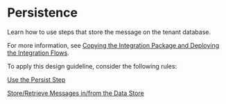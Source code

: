 <!-- loio0c93d55c30ce478ab3e43009171b507b -->

# Persistence

Learn how to use steps that store the message on the tenant database.

For more information, see [Copying the Integration Package and Deploying the Integration Flows](copying-the-integration-package-and-deploying-the-integration-flows-2cb1d31.md).

To apply this design guideline, consider the following rules:

[Use the Persist Step](use-the-persist-step-2707077.md)

[Store/Retrieve Messages in/from the Data Store](store-retrieve-messages-in-from-the-data-store-604f7b1.md)

